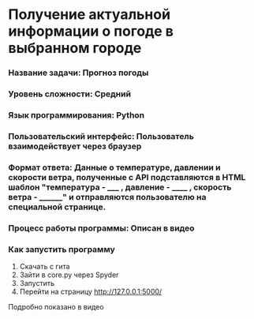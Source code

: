# Получение актуальной информации о погоде в выбранном городе

### Название задачи: Прогноз погоды
### Уровень сложности: Средний

### Язык программирования: Python

### Пользовательский интерфейс: Пользователь взаимодействует через браузер

### Формат ответа: Данные о температуре, давлении и скорости ветра, полученные с API подставляются в HTML шаблон "температура - ___ , давление - ____ , скорость ветра - ______" и отправляются пользователю на специальной странице.

### Процесс работы программы: Описан в видео

### Как запустить программу
1) Скачать с гита
2) Зайти в core.py через Spyder
3) Запустить
4) Перейти на страницу http://127.0.0.1:5000/

Подробно показано в видео 